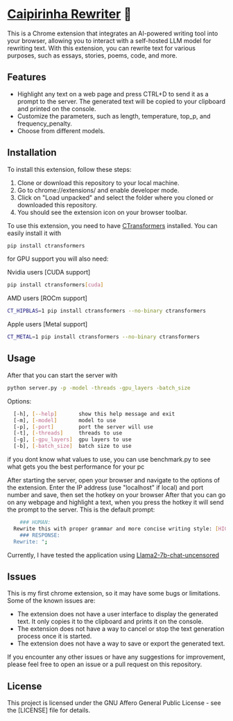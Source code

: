 # [Caipirinha Rewriter](https://github.com/bruno-1337/Caipirinha-Rewriter/) 🍹

This is a Chrome extension that integrates an AI-powered writing tool into your browser, allowing you to interact with a self-hosted LLM model for rewriting text. With this extension, you can rewrite text for various purposes, such as essays, stories, poems, code, and more.

## Features

- Highlight any text on a web page and press CTRL+D to send it as a prompt to the server. The generated text will be copied to your clipboard and printed on the console.
- Customize the parameters, such as length, temperature, top_p, and frequency_penalty.
- Choose from different models.

## Installation

To install this extension, follow these steps:

1. Clone or download this repository to your local machine.
2. Go to chrome://extensions/ and enable developer mode.
3. Click on "Load unpacked" and select the folder where you cloned or downloaded this repository.
4. You should see the extension icon on your browser toolbar.

To use this extension, you need to have [CTransformers](https://github.com/marella/ctransformers) installed. You can easily install it with
```sh
pip install ctransformers
```
for GPU support you will also need:

Nvidia users [CUDA support]
```sh
pip install ctransformers[cuda]
```
AMD users [ROCm support]
```sh
CT_HIPBLAS=1 pip install ctransformers --no-binary ctransformers
```
Apple users [Metal support]
```sh
CT_METAL=1 pip install ctransformers --no-binary ctransformers
```


## Usage
After that you can start the server with
```sh
python server.py -p -model -threads -gpu_layers -batch_size
```
Options:
```sh
  [-h], [--help]       show this help message and exit
  [-m], [-model]       model to use
  [-p], [-port]        port the server will use
  [-t], [-threads]     threads to use
  [-g], [-gpu_layers]  gpu layers to use
  [-b], [-batch_size]  batch size to use 
```
if you dont know what values to use, you can use benchmark.py to see what gets you the best performance for your pc

After starting the server, open your browser and navigate to the options of the extension. 
Enter the IP address (use "localhost" if local) and port number and save, then set the hotkey on your browser
After that you can go on any webpage and highlight a text, when you press the hotkey it will send the prompt to the server. This is the default prompt:
```sh
	### HUMAN:
  Rewrite this with proper grammar and more concise writing style: [HIGHLIGHTED_TEXT]";
	### RESPONSE:
  Rewrite: ";
```
Currently, I have tested the application using [Llama2-7b-chat-uncensored](https://huggingface.co/TheBloke/llama2_7b_chat_uncensored-GGML)

## Issues

This is my first chrome extension, so it may have some bugs or limitations. Some of the known issues are:

- The extension does not have a user interface to display the generated text. It only copies it to the clipboard and prints it on the console.
- The extension does not have a way to cancel or stop the text generation process once it is started.
- The extension does not have a way to save or export the generated text.

If you encounter any other issues or have any suggestions for improvement, please feel free to open an issue or a pull request on this repository.

## License

This project is licensed under the GNU Affero General Public License - see the [LICENSE] file for details.
